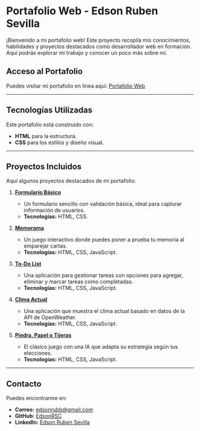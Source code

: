 # Portafolio Web - Edson Ruben Sevilla
¡Bienvenido a mi portafolio web! Este proyecto recopila mis conocimientos, habilidades y proyectos destacados como desarrollador web en formación. Aquí podrás explorar mi trabajo y conocer un poco más sobre mí.

## Acceso al Portafolio
Puedes visitar mi portafolio en línea aquí: [Portafolio Web](https://edsonrsc.github.io/PortFolio/)

---

## Tecnologías Utilizadas
Este portafolio está construido con:
- **HTML** para la estructura.
- **CSS** para los estilos y diseño visual.

---

## Proyectos Incluidos
Aquí algunos proyectos destacados de mi portafolio:

1. **[Formulario Básico](https://edsonrsc.github.io/Formulario_basico/)**
   - Un formulario sencillo con validación básica, ideal para capturar información de usuarios.
   - **Tecnologías:** HTML, CSS.

2. **[Memorama](https://edsonrsc.github.io/Memorama/)**
   - Un juego interactivo donde puedes poner a prueba tu memoria al emparejar cartas.
   - **Tecnologías:** HTML, CSS, JavaScript.

3. **[To-Do List](https://edsonrsc.github.io/To-Do-List/)**
   - Una aplicación para gestionar tareas con opciones para agregar, eliminar y marcar tareas como completadas.
   - **Tecnologías:** HTML, CSS, JavaScript.

4. **[Clima Actual](https://edsonrsc.github.io/ClimaActual/)**
   - Una aplicación que muestra el clima actual basado en datos de la API de OpenWeather.
   - **Tecnologías:** HTML, CSS, JavaScript.

5. **[Piedra, Papel o Tijeras](https://edsonrsc.github.io/Piedra_Papel_Tijera/)**
   - El clásico juego con una IA que adapta su estrategia según tus elecciones.
   - **Tecnologías:** HTML, CSS, JavaScript.

---

## Contacto
Puedes encontrarme en:
- **Correo:** [edsonrubb@gmail.com](mailto:edsonrubb@gmail.com)
- **GitHub:** [EdsonRSC](https://github.com/EdsonRSC)
- **LinkedIn:** [Edson Ruben Sevilla](https://www.linkedin.com/in/edson-sevilla-5b7bba316)

